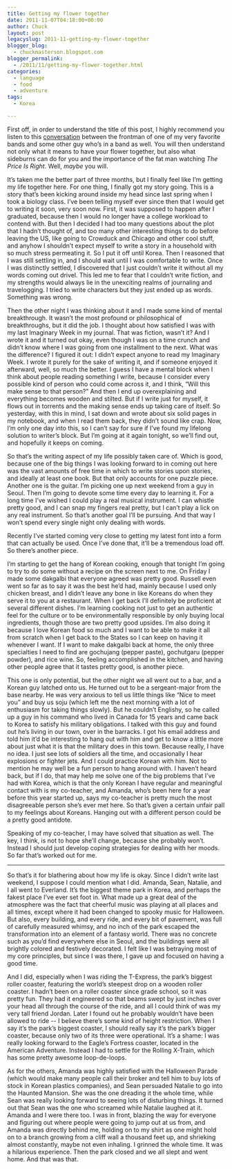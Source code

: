 ```yaml
---
title: Getting my flower together
date: 2011-11-07T04:18:00+00:00
author: Chuck
layout: post
legacyslug: 2011-11-getting-my-flower-together
blogger_blog:
  - chuckmasterson.blogspot.com
blogger_permalink:
  - /2011/11/getting-my-flower-together.html
categories:
  - language
  - food
  - adventure
tags:
  - Korea

---
```

First off, in order to understand the title of this post, I highly recommend
you listen to this [conversation](http://www.youtube.com/watch?v=LtHaqy1j27U)
between the frontman of one of my very favorite bands and some other guy who’s
in a band as well. You will then understand not only what it means to have your
flower together, but also what sideburns can do for you and the importance of
the fat man watching _The Price Is Right_. Well, _maybe_ you will. 


It’s taken me the better part of three months, but I finally feel like I’m
getting my life together here. For one thing, I finally got my story going.
This is a story that’s been kicking around inside my head since last spring
when I took a biology class. I’ve been telling myself ever since then that I
would get to writing it soon, very soon now. First, it was supposed to happen
after I graduated, because then I would no longer have a college workload to
contend with. But then I decided I had too many questions about the plot that I
hadn’t thought of, and too many other interesting things to do before leaving
the US, like going to Crowduck and Chicago and other cool stuff, and anyhow I
shouldn’t expect myself to write a story in a household with so much stress
permeating it. So I put it off until Korea. Then I reasoned that I was still
settling in, and I should wait until I was comfortable to write. Once I was
distinctly settled, I discovered that I just couldn’t write it without all my
words coming out drivel. This led me to fear that I couldn’t write fiction, and
my strengths would always lie in the unexciting realms of journaling and
travelogging. I tried to write characters but they just ended up as words.
Something was wrong.


Then the other night I was thinking about it and I made some kind of mental
breakthrough. It wasn’t the most profound or philosophical of breakthroughs,
but it did the job. I thought about how satisfied I was with my last Imaginary
Week in my journal. That was fiction, wasn’t it? And I wrote it and it turned
out okay, even though I was on a time crunch and didn’t know where I was going
from one installment to the next. What was the difference? I figured it out: I
didn’t expect anyone to read my Imaginary Week. I wrote it purely for the sake
of writing it, and if someone enjoyed it afterward, well, so much the better. I
guess I have a mental block when I think about people reading something I
write, because I consider every possible kind of person who could come across
it, and I think, “Will this make sense to that person?” And then I end up
overexplaining and everything becomes wooden and stilted. But if I write just
for myself, it flows out in torrents and the making sense ends up taking care
of itself. So yesterday, with this in mind, I sat down and wrote about six
solid pages in my notebook, and when I read them back, they didn’t sound like
crap. Now, I’m only one day into this, so I can’t say for sure if I’ve found my
lifelong solution to writer’s block. But I’m going at it again tonight, so
we’ll find out, and hopefully it keeps on coming.


So that’s the writing aspect of my life possibly taken care of. Which is good,
because one of the big things I was looking forward to in coming out here was
the vast amounts of free time in which to write stories upon stories, and
ideally at least one book. But that only accounts for one puzzle piece. Another
one is the guitar. I’m picking one up next weekend from a guy in Seoul. Then
I’m going to devote some time every day to learning it. For a long time I’ve
wished I could play a real musical instrument. I can whistle pretty good, and I
can snap my fingers real pretty, but I can’t play a lick on any real
instrument. So that’s another goal I’ll be pursuing. And that way I won’t spend
every single night only dealing with words.


Recently I’ve started coming very close to getting my latest font into a form
that can actually be used. Once I’ve done that, it’ll be a tremendous load off.
So there’s another piece.


I’m starting to get the hang of Korean cooking, enough that tonight I’m going
to try to do some without a recipe on the screen next to me. On Friday I made
some dakgalbi that everyone agreed was pretty good. Russell even went so far as
to say it was the best he’d had, mainly because I used only chicken breast, and
I didn’t leave any bone in like Koreans do when they serve it to you at a
restaurant. When I get back I’ll definitely be proficient at several different
dishes. I’m learning cooking not just to get an authentic feel for the culture
or to be environmentally responsible by only buying local ingredients, though
those are two pretty good upsides. I’m also doing it because I love Korean food
so much and I want to be able to make it all from scratch when I get back to
the States so I can keep on having it whenever I want. If I want to make
dakgalbi back at home, the only three specialties I need to find are gochujang
(pepper paste), gochutgaru (pepper powder), and rice wine. So, feeling
accomplished in the kitchen, and having other people agree that it tastes
pretty good, is another piece.


This one is only potential, but the other night we all went out to a bar, and a
Korean guy latched onto us. He turned out to be a sergeant-major from the base
nearby. He was very anxious to tell us little things like “Nice to meet you”
and buy us soju (which left me the next morning with a lot of enthusiasm for
taking things slowly). But he couldn’t Englishy, so he called up a guy in his
command who lived in Canada for 15 years and came back to Korea to satisfy his
military obligations. I talked with this guy and found out he’s living in our
town, over in the barracks. I got his email address and told him it’d be
interesting to hang out with him and get to know a little more about just what
it is that the military does in this town. Because really, I have no idea. I
just see lots of soldiers all the time, and occasionally I hear explosions or
fighter jets. And I could practice Korean with him. Not to mention he may well
be a fun person to hang around with. I haven’t heard back, but if I do, that
may help me solve one of the big problems that I’ve had with Korea, which is
that the only Korean I have regular and meaningful contact with is my
co-teacher, and Amanda, who’s been here for a year before this year started up,
says my co-teacher is pretty much the most disagreeable person she’s ever met
here. So that’s given a certain unfair pall to my feelings about Koreans.
Hanging out with a different person could be a pretty good antidote.


Speaking of my co-teacher, I may have solved that situation as well. The key, I
think, is not to hope she’ll change, because she probably won’t. Instead I
should just develop coping strategies for dealing with her moods. So far that’s
worked out for me.


* * *


So that’s it for blathering about how my life is okay. Since I didn’t write
last weekend, I suppose I could mention what I did. Amanda, Sean, Natalie, and
I all went to Everland. It’s the biggest theme park in Korea, and perhaps the
fakest place I’ve ever set foot in. What made up a great deal of the atmosphere
was the fact that cheerful music was playing at all places and all times,
except where it had been changed to spooky music for Halloween. But also, every
building, and every ride, and every bit of pavement, was full of carefully
measured whimsy, and no inch of the park escaped the transformation into an
element of a fantasy world. There was no concrete such as you’d find everywhere
else in Seoul, and the buildings were all brightly colored and festively
decorated. I felt like I was betraying most of my core principles, but since I
was there, I gave up and focused on having a good time.


And I did, especially when I was riding the T-Express, the park’s biggest
roller coaster, featuring the world’s steepest drop on a wooden roller coaster.
I hadn’t been on a roller coaster since grade school, so it was pretty fun.
They had it engineered so that beams swept by just inches over your head all
through the course of the ride, and all I could think of was my very tall
friend Jordan. Later I found out he probably wouldn’t have been allowed to ride
-- I believe there’s some kind of height restriction. When I say it’s the
park’s biggest coaster, I should really say it’s the park’s bigger coaster,
because only two of its three were operational. It’s a shame: I was really
looking forward to the Eagle’s Fortress coaster, located in the American
Adventure. Instead I had to settle for the Rolling X-Train, which has some
pretty awesome loop-de-loops.

As for the others, Amanda was highly satisfied with the Halloween Parade (which
would make many people call their broker and tell him to buy lots of stock in
Korean plastics companies), and Sean persuaded Natalie to go into the Haunted
Mansion. She was the one dreading it the whole time, while Sean was really
looking forward to seeing lots of disturbing things. It turned out that Sean
was the one who screamed while Natalie laughed at it. Amanda and I were there
too. I was in front, blazing the way for everyone and figuring out where people
were going to jump out at us from, and Amanda was directly behind me, holding
on to my shirt as one might hold on to a branch growing from a cliff wall a
thousand feet up, and shrieking almost constantly, maybe not even inhaling. I
grinned the whole time. It was a hilarious experience. Then the park closed and
we all slept and went home. And that was that.

